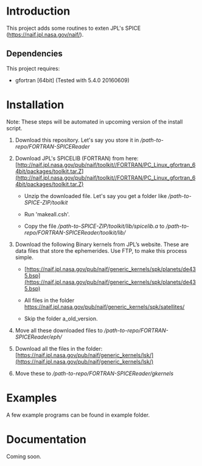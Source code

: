 # Introduction

This project adds some routines to exten JPL's SPICE (https://naif.jpl.nasa.gov/naif/).



## Dependencies

This project requires:

- gfortran [64bit] (Tested with 5.4.0 20160609)


# Installation

Note: These steps will be automated in upcoming version of the install script.


1. Download this repository. Let's say you store it in */path-to-repo/FORTRAN-SPICEReader*

1. Download JPL's SPICELIB (FORTRAN) from here: [http://naif.jpl.nasa.gov/pub/naif/toolkit//FORTRAN/PC_Linux_gfortran_64bit/packages/toolkit.tar.Z](http://naif.jpl.nasa.gov/pub/naif/toolkit//FORTRAN/PC_Linux_gfortran_64bit/packages/toolkit.tar.Z)

    - Unzip the downloaded file. Let's say you get a folder like */path-to-SPICE-ZIP/toolkit*

    - Run 'makeall.csh'.

    - Copy the file */path-to-SPICE-ZIP/toolkit/lib/spicelib.a* to */path-to-repo/FORTRAN-SPICEReader/toolkit/lib/*


1. Download the following Binary kernels from JPL’s website. These are data files that store the ephemerides. Use FTP, to make this process simple.

    - [https://naif.jpl.nasa.gov/pub/naif/generic_kernels/spk/planets/de435.bsp](https://naif.jpl.nasa.gov/pub/naif/generic_kernels/spk/planets/de435.bsp)

    - All files in the folder https://naif.jpl.nasa.gov/pub/naif/generic_kernels/spk/satellites/

    - Skip the folder a_old_version.


1. Move all these downloaded files to */path-to-repo/FORTRAN-SPICEReader/eph/*


1. Download all the files in the folder: [https://naif.jpl.nasa.gov/pub/naif/generic_kernels/lsk/](https://naif.jpl.nasa.gov/pub/naif/generic_kernels/lsk/)

1. Move these to */path-to-repo/FORTRAN-SPICEReader/gkernels*

# Examples

A few example programs can be found in example folder.

# Documentation

Coming soon.
